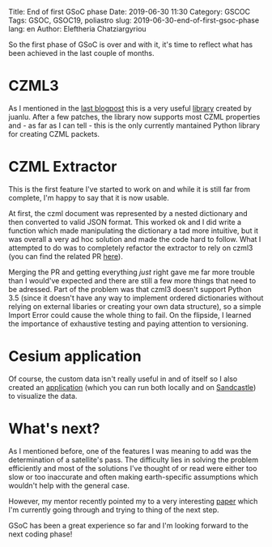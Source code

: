 Title: End of first GSoC phase 
Date: 2019-06-30 11:30
Category: GSCOC
Tags: GSOC, GSOC19, poliastro
slug: 2019-06-30-end-of-first-gsoc-phase
lang: en
Author: Eleftheria Chatziargyriou

So the first phase of GSoC is over and with it, it's time to reflect what
has been achieved in the last couple of months.

CZML3
=====

As I mentioned in the 
[last blogpost](https://blog.poliastro.space/2019/06/13/2019-06-13-communication-satellites-and-refactoring/)
this is a very useful [library](https://github.com/poliastro/czml3) created by juanlu. After a
few patches, the library now supports most CZML properties and - as far as I can tell - this is 
the only currently mantained Python library for creating CZML packets.

CZML Extractor
==============

This is the first feature I've started to work on and while it is still far from complete,
I'm happy to say that it is now usable. 

At first, the czml document was represented by a nested dictionary and then converted to 
valid JSON format. This worked ok and I did write a function which made manipulating the
dictionary a tad more intuitive, but it was overall a very ad hoc solution and made the
code hard to follow. What I attempted to do was to completely refactor the extractor
to rely on czml3 (you can find the related PR [here](https://github.com/poliastro/poliastro/pull/711)).

Merging the PR and getting everything *just* right gave me far more trouble than I would've expected
and there are still a few more things that need to be adressed. Part of the problem was that czml3
doesn't support Python 3.5 (since it doesn't have any way to implement ordered dictionaries without 
relying on external libaries or creating your own data structure), so a simple Import Error could 
cause the whole thing to fail. On the flipside, I learned the importance of exhaustive testing and
paying attention to versioning.

Cesium application
==================

Of course, the custom data isn't really useful in and of itself so I also created an 
[application](https://github.com/poliastro/cesium-app) (which you can run both locally and on
[Sandcastle](https://cesiumjs.org/Cesium/Build/Apps/Sandcastle/)) to visualize the data. 

What's next?
============

As I mentioned before, one of the features I was meaning to add was the determination of a satellite's pass.
The difficulty lies in solving the problem efficiently and most of the solutions I've thought of or read were either
too slow or too inaccurate and often making earth-specific assumptions which wouldn't help with the general case.

However, my mentor recently pointed my to a very interesting [paper](https://arc.aiaa.org/doi/abs/10.2514/3.2057) which
I'm currently going through and trying to thing of the next step.

GSoC has been a great experience so far and I'm looking forward to the next coding phase!

